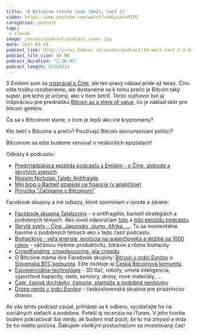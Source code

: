 ```yaml
---
title: 'O Bitcoine trochu inak (Emil, časť 2)'
video: https://www.youtube.com/watch?v=HGysXXzdlPE
categories: podcast
tags:
 - slovak
image: /assets/podcast/podcast_cover.jpg
date: 2017-03-19
podcast_link: http://juraj.bednar.sk/assets/podcast/10-emil-cast-2-o-bitcoine-trochu-inak.mp3
podcast_file_size: 88 MB
podcast_duration: "1:16:45"
podcast_length: 92368313
---
```


S Emilom som sa [rozprával o Číne](https://juraj.bednar.sk/podcast/2017/02/25/emil-cast-1-cina-cestovanie-sloboda-skryte-svety/), ale ten pravý náklad príde až teraz. Čínu ešte trošku rozoberieme, ale dostaneme sa k tomu prečo je Bitcoin taký super, pre koho je určený, ako v ňom šetriť. Tento rozhovor bol aj inšpiráciou pre prednášku [Bitcoin as a store of value](https://juraj.bednar.sk/talk/2017/03/18/bitcoin-as-a-store-of-value/), čo je náklad skôr pre bitcoin geekov.

<!--more-->

Čo sa s Bitcoinom stane, v čom je lepší ako iné kryptomeny?

Kto šetrí v Bitcoine a prečo? Používajú Bitcoin skorumpovaní politici?

Bitcoinom sa ešte budeme venovať v neskorších epizódach!

Odkazy k podcastu:

 * [Predchádzajúca epizóda podcastu s Emilom - o Číne, slobode a skrytých svetoch](https://juraj.bednar.sk/podcast/2017/02/25/emil-cast-1-cina-cestovanie-sloboda-skryte-svety/)
 * [Nassim Nicholas Taleb: Antifragile](https://www.martinus.sk/?uItem=206175).
 * [Môj blog o Barbell stratégii na financie (v angličtine)](https://juraj.bednar.sk/blog/2016/09/06/barbell-strategy-for-investment/)
 * [Príručka "Začíname s Bitcoinom"](https://docs.google.com/document/d/1ytBJuRHUQTzXMKni9-tJMPvz0CJi6LghrdYC7ssBezA/edit?usp=sharing)


Facebook skupiny a iné odkazy, ktoré spomínam v úvode a závere:

 * [Facebook skupina Taleboviny](https://www.facebook.com/groups/1156112114478175/) - o antifragilite, barbell stratégiách a podobných témach. Ako úvod odporúčam [túto](https://juraj.bednar.sk/podcast/2017/01/27/antifragilita-a-decentralizacia/) a [túto epizódu podcastu](https://juraj.bednar.sk/podcast/2017/03/07/barbell-strategia-pre-investicie/).
 * [Skryté svety - Čína, Japonsko, slumy, Afrika, ...](https://www.facebook.com/groups/675275682642480/). Tu sa momentálne bavíme o podobných témach ako v tejto časti podcastu.
 * [Biohacking - veľa energie, evolúcia na superčloveka a dožitie sa 1000 rokov](https://www.facebook.com/groups/555837574564696/) - väčšinou riešime produktivitu, zdravie a rôzne biohacky
 * [Crowdfunding, crowdsourcing, sila crowdu](https://www.facebook.com/groups/217530805318863/)
 * O Bitcoine máme dve Facebook skupiny: [Bitcoin v srdci Európy](https://www.facebook.com/groups/455323634541502/) a [Slovenská BTC komunita](https://www.facebook.com/groups/1876810492565676/). Ešte existuje aj [Česká Bitcoinová komunita](https://www.facebook.com/groups/bitcoincz/).
 * [Exponenciálne technológie](https://www.facebook.com/groups/242658132854230) - 3D tlač, roboty, umelá inteligencia, výpočtové kapacity, siete, senzory, drony, nové materiály, ...
 * [Čaje, čajové dýchánky, čajovne, plantáže a podobné nerdoviny](https://www.facebook.com/groups/540470942788749/)
 * [Drone nerds v srdci Európy](https://www.facebook.com/groups/349203725281093/) - československá skupina pre priaznivcov dronov.

 
Ak vás tento podcast zaujal, prihláste sa k odberu, vyzdieľajte ho na sociálnych sieťach a podobne. Poteší aj recenzia na iTunes. V jeho tvorbe budem pokračovať iba vtedy, ak budem mať pocit, že to má zmysel a teda že ho niekto počúva. Ďakujem všetkým poslucháčom za investovaný čas!


